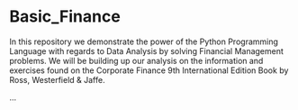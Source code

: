 # Basic_Finance

In this repository we demonstrate the power of the Python Programming Language with regards to Data Analysis by solving Financial Management problems.  We will be building up our analysis on the information and exercises found on the Corporate Finance 9th International Edition Book by Ross, Westerfield & Jaffe.

...



